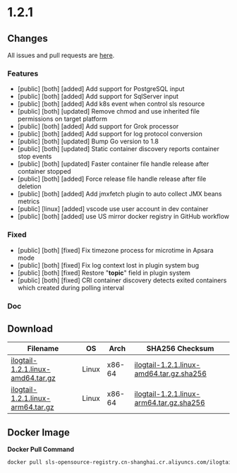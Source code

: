 # 1.2.1
## Changes
All issues and pull requests are [here](https://github.com/alibaba/ilogtail/milestone/14).
### Features
- [public] [both] [added] Add support for PostgreSQL input
- [public] [both] [added] Add support for SqlServer input
- [public] [both] [added] Add k8s event when control sls resource
- [public] [both] [updated] Remove chmod and use inherited file permissions on target platform
- [public] [both] [added] Add support for Grok processor
- [public] [both] [added] Add support for log protocol conversion
- [public] [both] [updated] Bump Go version to 1.8
- [public] [both] [updated] Static container discovery reports container stop events
- [public] [both] [updated] Faster container file handle release after container stopped
- [public] [both] [added] Force release file handle release after file deletion
- [public] [both] [added] Add jmxfetch plugin to auto collect JMX beans metrics
- [public] [linux] [added] vscode use user account in dev container
- [public] [both] [added] use US mirror docker registry in GitHub workflow
### Fixed
- [public] [both] [fixed] Fix timezone process for microtime in Apsara mode
- [public] [both] [fixed] Fix log context lost in plugin system bug
- [public] [both] [fixed] Restore "__topic__" field in plugin system
- [public] [both] [fixed] CRI container discovery detects exited containers which created during polling interval
### Doc
## Download
| **Filename** | **OS** | **Arch** | **SHA256 Checksum** |
|  ----  | ----  | ----  | ----  |
|[ilogtail-1.2.1.linux-amd64.tar.gz](https://ilogtail-community-edition.oss-cn-shanghai.aliyuncs.com/1.2.1/ilogtail-1.2.1.linux-amd64.tar.gz)|Linux|x86-64|[ilogtail-1.2.1.linux-amd64.tar.gz.sha256](https://ilogtail-community-edition.oss-cn-shanghai.aliyuncs.com/1.2.1/ilogtail-1.2.1.linux-amd64.tar.gz.sha256)|
|[ilogtail-1.2.1.linux-arm64.tar.gz](https://ilogtail-community-edition.oss-cn-shanghai.aliyuncs.com/1.2.1/ilogtail-1.2.1.linux-arm64.tar.gz)|Linux|x86-64|[ilogtail-1.2.1.linux-arm64.tar.gz.sha256](https://ilogtail-community-edition.oss-cn-shanghai.aliyuncs.com/1.2.1/ilogtail-1.2.1.linux-arm64.tar.gz.sha256)|
## Docker Image
**Docker Pull Command**
``` bash
docker pull sls-opensource-registry.cn-shanghai.cr.aliyuncs.com/ilogtail-community-edition/ilogtail:1.2.1
```
